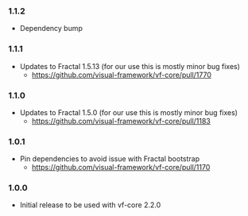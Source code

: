 ### 1.1.2

* Dependency bump

### 1.1.1

* Updates to Fractal 1.5.13 (for our use this is mostly minor bug fixes)
  * https://github.com/visual-framework/vf-core/pull/1770

### 1.1.0

* Updates to Fractal 1.5.0 (for our use this is mostly minor bug fixes)
  * https://github.com/visual-framework/vf-core/pull/1183

### 1.0.1

* Pin dependencies to avoid issue with Fractal bootstrap
  * https://github.com/visual-framework/vf-core/pull/1170

### 1.0.0

* Initial release to be used with vf-core 2.2.0
